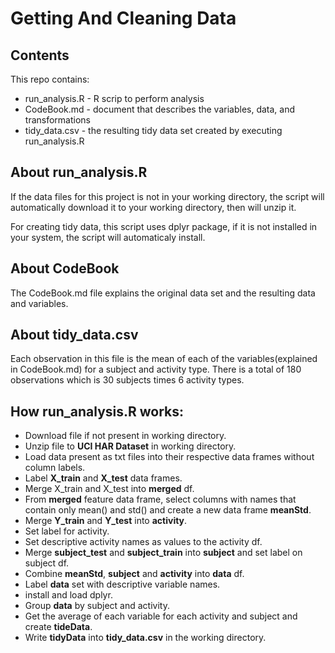 # Getting And Cleaning Data

## Contents

This repo contains:

* run_analysis.R - R scrip to perform analysis
* CodeBook.md - document that describes the variables, data, and transformations
* tidy_data.csv - the resulting tidy data set created by executing run_analysis.R

## About run_analysis.R

If the data files for this project is not in your working directory, the script will automatically download it to your working directory, then will unzip it.

For creating tidy data, this script uses dplyr package, if it is not installed in your system, the script will automaticaly install.

## About CodeBook

The CodeBook.md file explains the original data set and the resulting data and variables.

## About tidy_data.csv

Each observation in this file is the mean of each of the variables(explained in CodeBook.md) for a subject and activity type. There is a total of 180 observations which is 30 subjects times 6 activity types.

## How run_analysis.R works:

* Download file if not present in working directory.
* Unzip file to **UCI HAR Dataset** in working directory.
* Load data present as txt files into their respective data frames without column labels.
* Label **X_train** and **X_test** data frames.
* Merge X_train and X_test into **merged** df.
* From **merged** feature data frame, select columns with names that contain only mean() and std() and create a new data frame **meanStd**. 
* Merge **Y_train** and **Y_test** into **activity**.
* Set label for activity.
* Set descriptive activity names as values to the activity df.
* Merge **subject_test** and **subject_train** into **subject** and set label on subject df.
* Combine **meanStd**, **subject** and **activity** into **data** df.
* Label **data** set with descriptive variable names.
* install and load dplyr.
* Group **data** by subject and activity.
* Get the average of each variable for each activity and subject and create **tideData**.
* Write **tidyData** into **tidy_data.csv** in the working directory.
